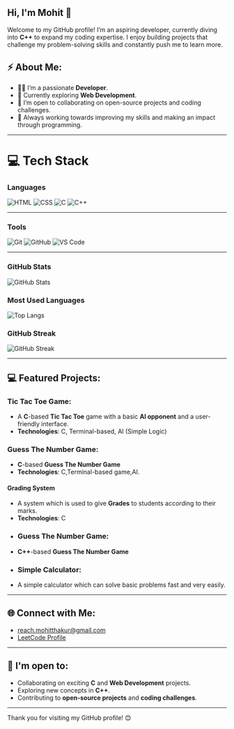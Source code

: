 ## Hi, I'm Mohit 👋

Welcome to my GitHub profile! I’m an aspiring developer, currently diving into **C++** to expand my coding expertise. I enjoy building projects that challenge my problem-solving skills and constantly push me to learn more.

## ⚡️ About Me:

- 👨‍💻 I’m a passionate **Developer**.
- 📖 Currently exploring **Web Development**.
- 💬 I’m open to collaborating on open-source projects and coding challenges.
- 🎯 Always working towards improving my skills and making an impact through programming.

---

# 💻 Tech Stack

### Languages
![HTML](https://img.shields.io/badge/HTML5-E34F26?style=for-the-badge&logo=html5&logoColor=white)
![CSS](https://img.shields.io/badge/CSS3-1572B6?style=for-the-badge&logo=css3&logoColor=white)
![C](https://img.shields.io/badge/C-A8B9CC?style=for-the-badge&logo=c&logoColor=white)
![C++](https://img.shields.io/badge/C++-00599C?style=for-the-badge&logo=c%2B%2B&logoColor=white)

---

### Tools
![Git](https://img.shields.io/badge/Git-F05032?style=for-the-badge&logo=git&logoColor=white)
![GitHub](https://img.shields.io/badge/GitHub-181717?style=for-the-badge&logo=github&logoColor=white)
![VS Code](https://img.shields.io/badge/VS%20Code-007ACC?style=for-the-badge&logo=visualstudiocode&logoColor=white)

---

### GitHub Stats
![GitHub Stats](https://github-readme-stats.vercel.app/api?username=YOUR_GITHUB_USERNAME&show_icons=true&theme=radical)

### Most Used Languages
![Top Langs](https://github-readme-stats.vercel.app/api/top-langs/?username=YOUR_GITHUB_USERNAME&layout=compact&theme=radical)

### GitHub Streak
![GitHub Streak](https://github-readme-streak-stats.herokuapp.com/?user=YOUR_GITHUB_USERNAME&theme=radical)

---

## 💻 Featured Projects:

### **Tic Tac Toe Game**:
- A **C**-based **Tic Tac Toe** game with a basic **AI opponent** and a user-friendly interface.
- **Technologies**: C, Terminal-based, AI (Simple Logic)
### **Guess The Number Game**:
- **C**-based **Guess The Number Game**
- **Technologies**: C,Terminal-based game,AI.
#### **Grading System**
- A system which is used to give **Grades** to students according to their marks.
- **Technologies**: C
- ### **Guess The Number Game**:
- **C++**-based **Guess The Number Game**
- ### **Simple Calculator**:
- A simple calculator which can solve basic problems fast and very easily.
---

## 🌐 Connect with Me:

- reach.mohitthakur@gmail.com
- [LeetCode Profile](https://leetcode.com/u/mohitthakur16/)

---

## 🔭 I'm open to:

- Collaborating on exciting **C** and **Web Development** projects.
- Exploring new concepts in **C++**.
- Contributing to **open-source projects** and **coding challenges**.

---

Thank you for visiting my GitHub profile! 😊
